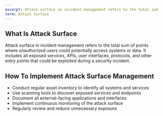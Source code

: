 ```yaml
---
excerpt: Attack surface in incident management refers to the total sum of points where unauthorized users could potentially access systems or data.
term: Attack Surface
---
```

## What Is Attack Surface

Attack surface in incident management refers to the total sum of points where unauthorized users could potentially access systems or data. It includes all exposed services, APIs, user interfaces, protocols, and other entry points that could be exploited during a security incident.

## How To Implement Attack Surface Management

- Conduct regular asset inventory to identify all systems and services
- Use scanning tools to discover exposed services and endpoints
- Document all external-facing applications and interfaces
- Implement continuous monitoring of the attack surface
- Regularly review and reduce unnecessary exposure